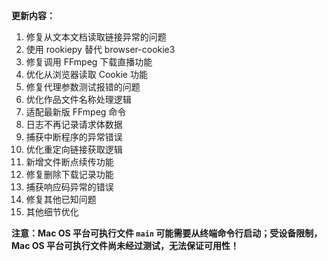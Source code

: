 **更新内容：**

1. 修复从文本文档读取链接异常的问题
2. 使用 rookiepy 替代 browser-cookie3
3. 修复调用 FFmpeg 下载直播功能
4. 优化从浏览器读取 Cookie 功能
5. 修复代理参数测试报错的问题
6. 优化作品文件名称处理逻辑
7. 适配最新版 FFmpeg 命令
8. 日志不再记录请求体数据
9. 捕获中断程序的异常错误
10. 优化重定向链接获取逻辑
11. 新增文件断点续传功能
12. 修复删除下载记录功能
13. 捕获响应码异常的错误
14. 修复其他已知问题
15. 其他细节优化

<p><strong>注意：Mac OS 平台可执行文件 <code>main</code> 可能需要从终端命令行启动；受设备限制，Mac OS 平台可执行文件尚未经过测试，无法保证可用性！</strong></p>

